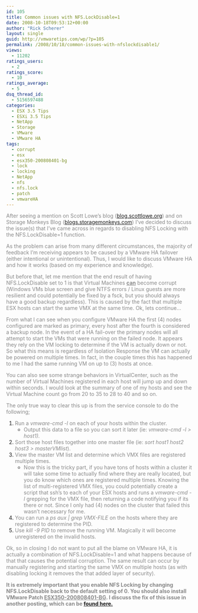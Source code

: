 ```yaml
---
id: 105
title: Common issues with NFS.LockDisable=1
date: 2008-10-18T09:53:12+00:00
author: "Rick Scherer"
layout: single
guid: http://vmwaretips.com/wp/?p=105
permalink: /2008/10/18/common-issues-with-nfslockdisable1/
views:
  - 11202
ratings_users:
  - 2
ratings_score:
  - 10
ratings_average:
  - 5
dsq_thread_id:
  - 5156597488
categories:
  - ESX 3.5 Tips
  - ESXi 3.5 Tips
  - NetApp
  - Storage
  - VMware
  - VMware HA
tags:
  - corrupt
  - esx
  - esx350-200808401-bg
  - lock
  - locking
  - NetApp
  - nfs
  - nfs.lock
  - patch
  - vmwareHA
---
```

<span style="color: #888888;">After seeing a mention on Scott Lowe&#8217;s blog (<a href="http://blog.scottlowe.org/2008/10/18/important-note-regarding-vmware-over-nfs/" target="_blank">blog.scottlowe.org</a>) and on Storage Monkeys Blog (<a href="http://blogs.storagemonkeys.com/index.php/2008/10/important-note-regarding-vmware-over-nfs/" target="_blank">blogs.storagemonkeys.com</a>) I&#8217;ve decided to discuss the issue(s) that I&#8217;ve came across in regards to disabling NFS Locking with the NFS.LockDisable=1 function.</span>

<!--more-->

<span style="color: #888888;">As the problem can arise from many different circumstances, the majority of feedback I&#8217;m receiving appears to be caused by a VMware HA failover (either intentional or unintentional). Thus, I would like to discuss VMware HA and how it works (based on my experience and knowledge).<br /> </span>

<span style="color: #888888;">But before that, let me mention that the end result of having NFS.LockDisable set to 1 is that Virtual Machines <strong><span style="text-decoration: underline;">can</span></strong> become corrupt (Windows VMs blue screen and give NTFS errors / Linux guests are more resilient and could potentially be fixed by a fsck, but you should always have a good backup regardless). This is caused by the fact that multiple ESX hosts can start the same VMX at the same time. Ok, lets continue&#8230;</span>

<span style="color: #888888;">From what I can see when you configure VMware HA the first (4) nodes configured are marked as primary, every host after the fourth is considered a backup node. In the event of a HA fail-over the primary nodes will all attempt to start the VMs that were running on the failed node. It appears they rely on the VM locking to determine if the VM is actually down or not. So what this means is regardless of Isolation Response the VM can actually be powered on multiple times. In fact, in the couple times this has happened to me I had the same running VM on up to (3) hosts at once.</span>

<span style="color: #888888;">You can also see some strange behaviors in VirtualCenter, such as the number of Virtual Machines registered in each host will jump up and down within seconds. I would look at the summary of one of my hosts and see the Virtual Machine count go from 20 to 35 to 28 to 40 and so on.</span>

<span style="color: #888888;">The only true way to clear this up is from the service console to do the following;</span>

  1. <span style="color: #888888;">Run a <em>vmware-cmd -l</em> on each of your hosts within the cluster. </span> 
      * <span style="color: #888888;">Output this data to a file so you can sort it later (ie: <em>vmware-cmd -l > host1). </em></span>
  2. <span style="color: #888888;">Sort those host files together into one master file (ie: <em>sort host1 host2 host3 > masterVMlist</em>).</span>
  3. <span style="color: #888888;">View the master VM list and determine which VMX files are registered multiple times. </span> 
      * <span style="color: #888888;">Now this is the tricky part, if you have tons of hosts within a cluster it will take some time to actually find where they are really located, but you do know which ones are registered multiple times. Knowing the list of multi-registered VMX files, you could potentially create a script that ssh&#8217;s to each of your ESX hosts and runs a <em>vmware-cmd -l</em><em> </em> grepping for the VMX file, then returning a code notifying you if its there or not. Since I only had (4) nodes on the cluster that failed this wasn&#8217;t necessary for me.</span>
  4. <span style="color: #888888;">You can run a <em>ps aux | grep VMX-FILE</em> on the hosts where they are registered to determine the PID.</span>
  5. <span style="color: #888888;">Use <em>kill -9 PID</em> to remove the running VM. Magically it will become unregistered on the invalid hosts.</span>

<span style="color: #888888;">Ok, so in closing I do not want to put all the blame on VMware HA, it is actually a combination of NFS.LockDisable=1 and what happens because of that that causes the potential corruption. The same result can occur by manually registering and starting the same VMX on multiple hosts (as with disabling locking it removes the that added layer of security).</span>

<span style="color: #888888;"><strong>It is extremely important that you enable NFS Locking by changing NFS.LockDisable back to the default setting of 0. You should also install VMware Patch <span style="text-decoration: underline;">ESX350-200808401-BG</span>. I discuss the fix of this issue in another posting, which can be <a href="http://vmwaretips.com/wp/?p=48">found here.</a></strong></span>